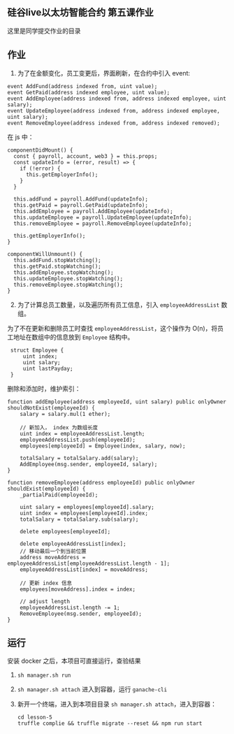## 硅谷live以太坊智能合约 第五课作业
这里是同学提交作业的目录


## 作业

1. 为了在金额变化，员工变更后，界面刷新，在合约中引入 event:


```
event AddFund(address indexed from, uint value);
event GetPaid(address indexed employee, uint value);
event AddEmployee(address indexed from, address indexed employee, uint salary);
event UpdateEmployee(address indexed from, address indexed employee, uint salary);
event RemoveEmployee(address indexed from, address indexed removed);
```

在 js 中：


```
componentDidMount() {
  const { payroll, account, web3 } = this.props;
  const updateInfo = (error, result) => {
    if (!error) {
      this.getEmployerInfo();
    }
  }

  this.addFund = payroll.AddFund(updateInfo);
  this.getPaid = payroll.GetPaid(updateInfo);
  this.addEmployee = payroll.AddEmployee(updateInfo);
  this.updateEmployee = payroll.UpdateEmployee(updateInfo);
  this.removeEmployee = payroll.RemoveEmployee(updateInfo);

  this.getEmployerInfo();
}

componentWillUnmount() {
  this.addFund.stopWatching();
  this.getPaid.stopWatching();
  this.addEmployee.stopWatching();
  this.updateEmployee.stopWatching();
  this.removeEmployee.stopWatching();
}
```


2. 为了计算总员工数量，以及遍历所有员工信息，引入 `employeeAddressList` 数组。

为了不在更新和删除员工时查找 `employeeAddressList`，这个操作为 O(n)，将员工地址在数组中的信息放到 `Employee` 结构中。


```
 struct Employee {
     uint index;
     uint salary;
     uint lastPayday;
 }
```

删除和添加时，维护索引：

```
function addEmployee(address employeeId, uint salary) public onlyOwner shouldNotExist(employeeId) {
    salary = salary.mul(1 ether);

    // 新加入， index 为数组长度
    uint index = employeeAddressList.length;
    employeeAddressList.push(employeeId);
    employees[employeeId] = Employee(index, salary, now);

    totalSalary = totalSalary.add(salary);
    AddEmployee(msg.sender, employeeId, salary);
}

function removeEmployee(address employeeId) public onlyOwner shouldExist(employeeId) {
    _partialPaid(employeeId);

    uint salary = employees[employeeId].salary;
    uint index = employees[employeeId].index;
    totalSalary = totalSalary.sub(salary);

    delete employees[employeeId];

    delete employeeAddressList[index];
    // 移动最后一个到当前位置
    address moveAddress = employeeAddressList[employeeAddressList.length - 1];
    employeeAddressList[index] = moveAddress;

    // 更新 index 信息
    employees[moveAddress].index = index;

    // adjust length
    employeeAddressList.length -= 1;
    RemoveEmployee(msg.sender, employeeId);
}
```

## 运行

安装 docker 之后，本项目可直接运行，查验结果

1. `sh manager.sh run`
2. `sh manager.sh attach` 进入到容器，运行 `ganache-cli`
3. 新开一个终端，进入到本项目目录 `sh manager.sh attach`，进入到容器：

   ```
   cd lesson-5
   truffle complie && truffle migrate --reset && npm run start
   ```

